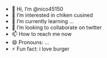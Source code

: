 - 👋 Hi, I’m @nico45150
- 👀 I’m interested in chiken cusined
- 🌱 I’m currently learning ...
- 💞️ I’m looking to collaborate on twitter
- 📫 How to reach me now
- 😄 Pronouns: ...
- ⚡ Fun fact: i love burger

<!---
nico45150/nico45150 is a ✨ special ✨ repository because its `README.md` (this file) appears on your GitHub profile.
You can click the Preview link to take a look at your changes.
--->
